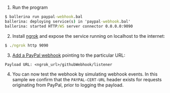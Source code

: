 1. Run the program
```cmd
$ ballerina run paypal-webhook.bal
ballerina: deploying service(s) in 'paypal-webhook.bal'
ballerina: started HTTP/WS server connector 0.0.0.0:9090
```

2. Install [ngrok](https://ngrok.com/download) and expose the service running on localhost to the internet:
```cmd
$ ./ngrok http 9090
```

3. [Add a PayPal webhook](https://developer.paypal.com/docs/integration/direct/webhooks/rest-webhooks/#configure-a-webhook-listener) pointing to the particular URL:
```
Payload URL: <ngrok_url>/githubWebhook/listener
```

4. You can now test the webhook by simulating webhook events. In this sample we confirm that the `PAYPAL-CERT-URL` header 
 exists for requests originating from PayPal, prior to logging the payload.